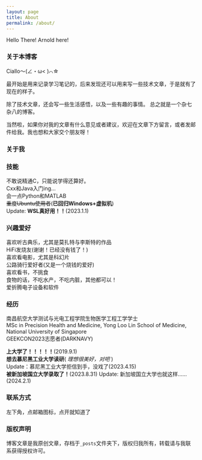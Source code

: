 ```yaml
---
layout: page
title: About
permalink: /about/
---
```


Hello There! Arnold here!

### 关于本博客
Ciallo～(∠・ω< )⌒☆

最开始是用来记录学习笔记的，后来发现还可以用来写一些技术文章，于是就有了现在的样子。

除了技术文章，还会写一些生活感悟，以及一些有趣的事情。
总之就是一个杂七杂八的博客。

当然啦，如果你对我的文章有什么意见或者建议，欢迎在文章下方留言，或者发邮件给我。我也想和大家交个朋友呀！

### 关于我
### 技能

不敢说精通C，只能说学得还算好。  
Cxx和Java入门ing...  
会一点Python和MATLAB  
~~重度Ubuntu使用者~~(**已回归Windows+虚拟机**)  
Update: **WSL真好用！！**(2023.1.1)

### 兴趣爱好
喜欢听古典乐，尤其是莫扎特与李斯特的作品  
HiFi发烧友(谢谢！已经没有钱了！)  
喜欢看电影，尤其是科幻片  
公路骑行爱好者(又是一个烧钱的爱好)  
喜欢看书，不挑食  
食物的话，不吃水产，不吃内脏，其他都可以！  
爱折腾电子设备和软件

### 经历

南昌航空大学测试与光电工程学院生物医学工程工学学士  
MSc in Precision Health and Medicine, Yong Loo Lin School of Medicine, National University of Singapore  
GEEKCON2023志愿者(DARKNAVY)  

**上大学了！！！！！**(2019.9.1)  
**想去慕尼黑工业大学读研**( *理想很美好，对吧* )  
Update：慕尼黑工业大学拒信到手，没戏了(2023.4.15)  
**被新加坡国立大学录取了！**(2023.8.31)
Update: 新加坡国立大学也就这样......(2024.2.1)

### 联系方式
左下角，点邮箱图标，点开就知道了

### 版权声明

博客文章是我原创文章，存档于`_posts`文件夹下，版权归我所有，转载请与我联系获得授权许可。
